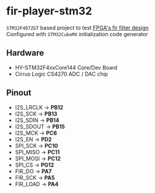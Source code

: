 # fir-player-stm32
`STM32F407ZGT` based project to test [FPGA's fir filter design](https://github.com/Hypnotriod/fir-filter-16bit-8x8-m9k)  
Configured with `STM32CubeMX` initialization code generator

## Hardware
* HY-STM32F4xxCore144 Core/Dev Board
* Cirrus Logic CS4270 ADC / DAC chip

## Pinout
* I2S_LRCLK -> **PB12**
* I2S_SCK -> **PB13**
* I2S_SDIN -> **PB14**
* I2S_SDOUT -> **PB15**
* I2S_MCK -> **PC6**
* I2S_EN -> **PD2**
* SPI_SCK -> **PC10**
* SPI_MISO -> **PC11**
* SPI_MOSI -> **PC12**
* SPI_CS -> **PG12**
* FIR_DO -> **PA7**
* FIR_SCK -> **PA5**
* FIR_LOAD -> **PA4**